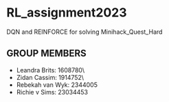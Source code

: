 # RL_assignment2023
DQN and REINFORCE for solving Minihack_Quest_Hard

## GROUP MEMBERS

- Leandra Brits: 1608780\
- Zidan Cassim: 1914752\
- Rebekah van Wyk: 2344005
- Richie v Sims: 23034453
